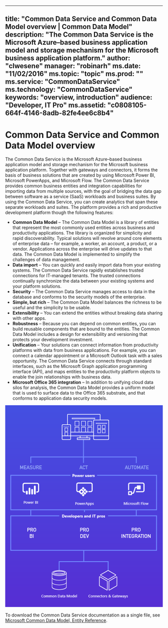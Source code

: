 
---
title: "Common Data Service and Common Data Model overview  | Common Data Model"
description: "The Common Data Service is the Microsoft Azure–based business application model and storage mechanism for the Microsoft business application platform."
author: "clwesene"
manager: "robinarh"
ms.date: "11/02/2016"
ms.topic: "topic"
ms.prod: ""
ms.service: "CommonDataService"
ms.technology: "CommonDataService"
keywords: "overview, introduction"
audience: "Developer, IT Pro"
ms.assetid: "c0808105-664f-4146-8adb-82fe4ee6c8b4"
---

# Common Data Service and Common Data Model overview

The Common Data Service is the Microsoft Azure–based business application model and storage mechanism for the Microsoft business application platform. Together with gateways and connectors, it forms the basis of business solutions that are created by using Microsoft Power BI, Microsoft PowerApps, and Microsoft Flow. The Common Data Service provides common business entities and integration capabilities for importing data from multiple sources, with the goal of bridging the data gap between software as a service (SaaS) workloads and business suites. By using the Common Data Service, you can create analytics that span these separate workloads and suites. The platform provides a rich and productive development platform though the following features: 

* __Common Data Model__ – The Common Data Model is a library of entities that represent the most commonly used entities across business and productivity applications. The library is organized for simplicity and rapid discoverability. Typical solutions will revolve around core elements of enterprise data – for example, a worker, an account, a product, or a vendor. Applications across the enterprise will drive updates to that data. The Common Data Model is implemented to simplify the challenges of data management.
* __Data import__ – You can quickly and easily import data from your existing systems. The Common Data Service rapidly establishes trusted connections for IT-managed tenants. The trusted connections continually synchronize the data between your existing systems and your platform solutions.
* __Security__ – The Common Data Service manages access to data in the database and conforms to the security models of the
enterprise.
* __Simple, but rich__ – The Common Data Model balances the richness to be useful and the simplicity to be usable. 
* __Extensibility__ – You can extend the entities without breaking data sharing with other apps. 
* __Robustness__ – Because you can depend on common entities, you can build reusable components that are bound to the entities. The Common Data Model includes a design for extensibility and versioning that protects your development investment.
* __Unification__ – Your solutions can connect information from productivity platforms with data from business applications. For example, you can connect a calendar appointment or a Microsoft Outlook task with a sales opportunity. The Common Data Service connects through standard interfaces, such as the Microsoft Graph application programming interface (API), and maps entities to the productivity platform objects to enable the join relationships with business data.
* __Microsoft Office 365 integration__ – In addition to unifying cloud data silos for analysis, the Common Data Model provides a uniform model that is used to surface data to the Office 365 substrate, and that conforms to application data security models.

![Architecture diagram of Microsoft business application platform](media/microsoft-business-application-platform.png "Microsoft business application platform")

To download the Common Data Service documentation as a single file, see [Microsoft Common Data Model, Entity Reference](http://download.microsoft.com/download/8/9/5/8956ED58-A9B0-40DF-8CB0-BC13AD8DB6E2/CDMEntityReference.docx "Microsoft Common Data Model, Entity Reference").

